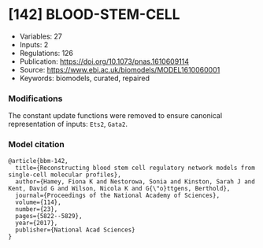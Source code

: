 # \[142\] BLOOD-STEM-CELL

 - Variables: 27
 - Inputs: 2
 - Regulations: 126
 - Publication: https://doi.org/10.1073/pnas.1610609114
 - Source: https://www.ebi.ac.uk/biomodels/MODEL1610060001
 - Keywords: biomodels, curated, repaired


### Modifications

The constant update functions were removed to ensure canonical representation of inputs: `Ets2`, `Gata2`.

### Model citation

```
@article{bbm-142,
  title={Reconstructing blood stem cell regulatory network models from single-cell molecular profiles},
  author={Hamey, Fiona K and Nestorowa, Sonia and Kinston, Sarah J and Kent, David G and Wilson, Nicola K and G{\"o}ttgens, Berthold},
  journal={Proceedings of the National Academy of Sciences},
  volume={114},
  number={23},
  pages={5822--5829},
  year={2017},
  publisher={National Acad Sciences}
}

```

